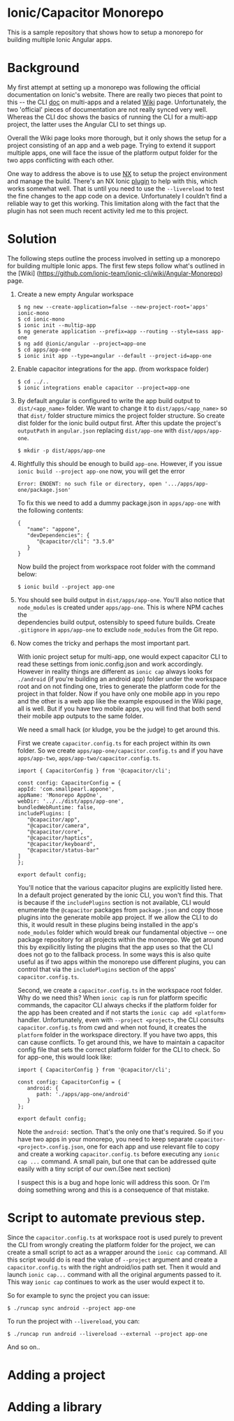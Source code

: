 # Ionic/Capacitor Monorepo

This is a sample repository that shows how to setup a monorepo for building multiple Ionic Angular apps.

# Background

My first attempt at setting up a monorepo was following the official documentation on Ionic's website. There are really two pieces that point to this -- the CLI [doc](https://ionicframework.com/docs/cli/configuration#multi-app-projects) on multi-apps and a related [Wiki](https://github.com/ionic-team/ionic-cli/wiki/Angular-Monorepo) page. Unfortunately, the two 'official' pieces of documentation are not really synced very well. Whereas the CLI doc shows the basics of running the CLI for a multi-app project, the latter uses the Angular CLI to set things up.

Overall the Wiki page looks more thorough, but it only shows the setup for a project consisting of an app and a web page. Trying to extend it support multiple apps, one will face the issue of the platform output folder for the two apps conflicting with each other.

One way to address the above is to use [NX](https://nx.dev/) to setup the project environment and manage the build. There's an NX Ionic [plugin](https://nxtend.dev/docs/ionic-angular/overview) to help with this, which works somewhat well. That is until you need to use the `--livereload` to test the fine changes to the app code on a device. Unfortunately I couldn't find a reliable way to get this working. This limitation along with the fact that the plugin has not seen much recent activity led me to this project.

# Solution
The following steps outline the process involved in setting up a monorepo for building multiple Ionic apps. The first few steps follow what's outlined in the [Wiki] (https://github.com/ionic-team/ionic-cli/wiki/Angular-Monorepo) page.

1. Create a new empty Angular workspace
   ```
   $ ng new --create-application=false --new-project-root='apps' ionic-mono
   $ cd ionic-mono
   $ ionic init --multip-app
   $ ng generate application --prefix=app --routing --style=sass app-one
   $ ng add @ionic/angular --project=app-one
   $ cd apps/app-one
   $ ionic init app --type=angular --default --project-id=app-one
   ```
2. Enable capacitor integrations for the app. (from workspace folder)
   ```
   $ cd ../..
   $ ionic integrations enable capacitor --project=app-one
   ```
3. By default angular is configured to write the app build output to `dist/<app_name>` folder. We want to change it to `dist/apps/<app_name>` so that `dist/` folder structure mimics the project folder structure. So create dist folder for the ionic build output first. After this update the project's `outputPath` in `angular.json` replacing `dist/app-one` with `dist/apps/app-one`.
   ```
   $ mkdir -p dist/apps/app-one
   ```
4. Rightfully this should be enough to build `app-one`. However, if you issue `ionic build --project app-one` now, you will get the error
   ```
   Error: ENOENT: no such file or directory, open '.../apps/app-one/package.json'
   ```
   To fix this we need to add a dummy package.json in `apps/app-one` with the following contents:
   ```
   {
      "name": "appone",
      "devDependencies": {
         "@capacitor/cli": "3.5.0"
      }
   }
   ```
   Now build the project from workspace root folder with the command below: 
   ```
   $ ionic build --project app-one
   ```
5. You should see build output in `dist/apps/app-one`. You'll also notice that `node_modules` is created under `apps/app-one`. This is where NPM caches the  
   dependencies build output, ostensibly to speed future builds. Create `.gitignore` in `apps/app-one` to exclude `node_modules` from the Git repo.

6. Now comes the tricky and perhaps the most important part.
   
   With ionic project setup for multi-app, one would expect capacitor CLI to read these settings from ionic.config.json and work accordingly. However in reality things are different as `ionic cap` always looks for `./android` (if you're building an android app) folder under the workspace root and on not finding one, tries to generate the platform code for the project in that folder. Now if you have only one mobile app in you repo and the other is a web app like the example espoused in the Wiki page, all is well. But if you have two mobile apps, you will find that both send their mobile app outputs to the same folder.
   
   We need a small hack (or kludge, you be the judge) to get around this.
   
   First we create `capacitor.config.ts` for each project within its own folder. So we create `apps/app-one/capacitor.config.ts` and if you have `apps/app-two`, `apps/app-two/capacitor.config.ts`.
   ```
   import { CapacitorConfig } from '@capacitor/cli';

   const config: CapacitorConfig = {
   appId: 'com.smallpearl.appone',
   appName: 'Monorepo AppOne',
   webDir: '../../dist/apps/app-one',
   bundledWebRuntime: false,
   includePlugins: [
      "@capacitor/app",
      "@capacitor/camera",
      "@capacitor/core",
      "@capacitor/haptics",
      "@capacitor/keyboard",
      "@capacitor/status-bar"
   ]
   };

   export default config;
   ```
   You'll notice that the various capacitor plugins are explicitly listed here. In a default project generated by the ionic CLI, you won't find this. That is because if the `includePlugins` section is not available, CLI would enumerate the `@capacitor` packages from `package.json` and copy those plugins into the generate mobile app project. If we allow the CLI to do this, it would result in these plugins being installed in the app's `node_modules` folder which would break our fundamental objective -- one package repository for all projects within the monorepo. We get around this by expilicitly listing the plugins that the app uses so that the CLI does not go to the fallback process. In some ways this is also quite useful as if two apps within the monorepo use different plugins, you can control that via the `includePlugins` section of the apps' `capacitor.config.ts`.

   Second, we create a `capacitor.config.ts` in the workspace root folder. Why do we need this? When `ionic cap` is run for platform specific commands, the capacitor CLI always checks if the platform folder for the app has been created and if not starts the `ionic cap add <platform>` handler. Unfortunately, even with `--project <project>`, the CLI consults `capacitor.config.ts` from cwd and when not found, it creates the `platform` folder in the workspace directory. If you have two apps, this can cause conflicts. To get around this, we have to maintain a capacitor config file that sets the correct platform folder for the CLI to check. So for app-one, this would look like:
   ```   
   import { CapacitorConfig } from '@capacitor/cli';

   const config: CapacitorConfig = {
      android: {
         path: './apps/app-one/android'
      }
   };

   export default config;
   ```
   Note the `android:` section. That's the only one that's required. So if you have two apps in your monorepo, you need to keep separate `capacitor-<project>.config.json`, one for each app and use relevant file to copy and create a working `capacitor.config.ts` before executing any `ionic cap ...` command. A small pain, but one that can be addressed quite easily with a tiny script of our own.(See next section)

   I suspect this is a bug and hope Ionic will address this soon. Or I'm doing something wrong and this is a consequence of that mistake.

# Script to automate previous step.

Since the `capacitor.config.ts` at workspace root is used purely to prevent the CLI from wrongly creating the platform folder for the project, we can create a small script to act as a wrapper around the `ionic cap` command. All this script would do is read the value of `--project` argument and create a `capacitor.config.ts` with the right android/ios path set. Then it would and launch `ionic cap...` command with all the original arguments passed to it. This way `ionic cap` continues to work as the user would expect it to.

So for example to sync the project you can issue:
```
$ ./runcap sync android --project app-one
```
To run the project with `--livereload`, you can:
```
$ ./runcap run android --livereload --external --project app-one
```
And so on..

# Adding a project


# Adding a library